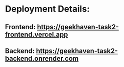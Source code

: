 # Deployment Details:

## Frontend: https://geekhaven-task2-frontend.vercel.app
## Backend: https://geekhaven-task2-backend.onrender.com
